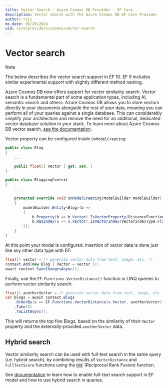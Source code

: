 ```yaml
---
title: Vector Search - Azure Cosmos DB Provider - EF Core
description: Vector search with the Azure Cosmos DB EF Core Provider
author: roji
ms.date: 09/20/2024
uid: core/providers/cosmos/vector-search
---
```

# Vector search

> [!NOTE]
> The below describes the vector search support in EF 10. EF 9 includes similar experimental support with slightly different method naming.

Azure Cosmos DB now offers support for vector similarity search. Vector search is a fundamental part of some application types, including AI, semantic search and others. Azure Cosmos DB allows you to store vectors directly in your documents alongside the rest of your data, meaning you can perform all of your queries against a single database. This can considerably simplify your architecture and remove the need for an additional, dedicated vector database solution in your stack. To learn more about Azure Cosmos DB vector search, [see the documentation](/azure/cosmos-db/nosql/vector-search).

Vector property can be configured inside `OnModelCreating`:

```c#
public class Blog
{
    ...

    public float[] Vector { get; set; }
}

public class BloggingContext
{
    ...

    protected override void OnModelCreating(ModelBuilder modelBuilder)
    {
        modelBuilder.Entity<Blog>(b =>
        {
            b.Property(b => b.Vector).IsVectorProperty(DistanceFunction.Cosine, dimensions: 1536);
            b.HasIndex(x => x.Vector).IsVectorIndex(VectorIndexType.Flat);
        });
    }
}
```

At this point your model is configured. Insertion of vector data is done just like any other data type with EF:

```c#
float[] vector = /* generate vector data from text, image, etc. */
context.Add(new Blog { Vector = vector });
await context.SaveChangesAsync();
```

Finally, use the `EF.Functions.VectorDistance()` function in LINQ queries to perform vector similarity search:

```c#
float[] anotherVector = /* generate vector data from text, image, etc. */
var blogs = await context.Blogs
    .OrderBy(s => EF.Functions.VectorDistance(s.Vector, anotherVector))
    .Take(5)
    .ToListAsync();
```

This will returns the top five Blogs, based on the similarity of their `Vector` property and the externally-provided `anotherVector` data.

## Hybrid search

Vector similarity search can be used with full-text search in the same query (i.e. hybrid search), by combining results of `VectorDistance` and `FullTextScore` functions using the [`RRF`](/azure/cosmos-db/nosql/query/rrf) (Reciprocal Rank Fusion) function.

See [documentation](xref:core/providers/cosmos/full-text-search?#hybrid-search) to learn how to enable full-text search support in EF model and how to use hybrid search in queries.
